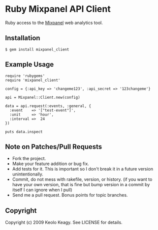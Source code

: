 # Ruby Mixpanel API Client

Ruby access to the [Mixpanel](http://mixpanel.com/) web analytics tool.

## Installation
    $ gem install mixpanel_client

## Example Usage
    require 'rubygems'
    require 'mixpanel_client'

    config = {:api_key => 'changeme123', :api_secret => '123changeme'}

    api = Mixpanel::Client.new(config)

    data = api.request(:events, :general, {
      :event    => '["test-event"]',
      :unit     => 'hour',
      :interval =>  24
    })

    puts data.inspect

## Note on Patches/Pull Requests
 * Fork the project.
 * Make your feature addition or bug fix.
 * Add tests for it. This is important so I don't break it in a
   future version unintentionally.
 * Commit, do not mess with rakefile, version, or history.
   (if you want to have your own version, that is fine but
    bump version in a commit by itself I can ignore when I pull)
 * Send me a pull request. Bonus points for topic branches.

## Copyright

Copyright (c) 2009 Keolo Keagy. See LICENSE for details.
